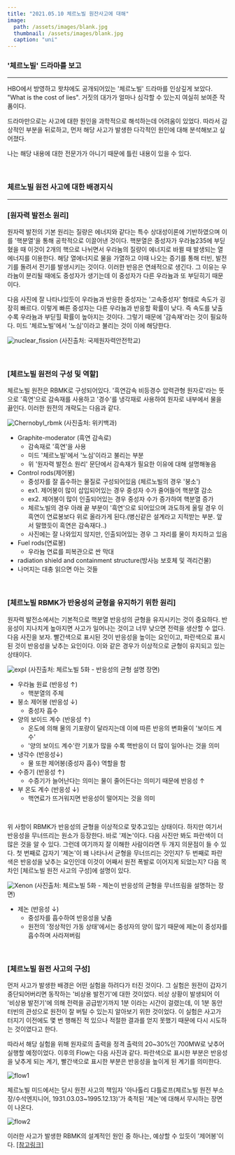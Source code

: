 ```yaml
---
title: "2021.05.10 체르노빌 원잔사고에 대해"
image: 
  path: /assets/images/blank.jpg
  thumbnail: /assets/images/blank.jpg
  caption: "uni"
---
```



### '체르노빌' 드라마를 보고
----

HBO에서 방영하고 왓챠에도 공개되어있는 '체르노빌' 드라마를 인상깊게 보았다. "What is the cost of lies". 거짓의 대가가 얼마나 심각할 수 있는지 여실히 보여준 작품이다. 

드라마만으로는 사고에 대한 원인을 과학적으로 해석하는데 어려움이 있었다. 따라서 감상적인 부분을 뒤로하고, 먼저 해당 사고가 발생한 다각적인 원인에 대해 분석해보고 싶어졌다.

나는 해당 내용에 대한 전문가가 아니기 때문에 틀린 내용이 있을 수 있다. 


<br>


### 체르노빌 원전 사고에 대한 배경지식
----

### [원자력 발전소 원리]

원자력 발전의 기본 원리는 질량은 에너지와 같다는 특수 상대성이론에 기반하였으며 이를 '핵분열'을 통해 공학적으로 이끌어낸 것이다. 핵분열은 중성자가 우라늄235에 부딛혔을 때 이것이 2개의 핵으로 나뉘면서 우라늄의 질량이 에너지로 바뀔 때 발생되는 열에너지를 이용한다. 해당 열에너지로 물을 가열하고 이때 나오는 증기를 통해 터빈, 발전기를 돌려서 전기를 발생시키는 것이다. 이러한 반응은 연쇄적으로 생긴다. 그 이유는 우라늄이 분리될 때에도 중성자가 생기는데 이 중성자가 다른 우라늄과 또 부딛히기 때문이다.

다음 사진에 잘 나타나있듯이 우라늄과 반응한 중성자는 '고속중성자' 형태로 속도가 굉장히 빠르다. 이렇게 빠른 중성자는 다른 우라늄과 반응할 확률이 낮다. 즉 속도를 낮출수록 우라늄과 부딛힐 확률이 높아지는 것이다. 그렇기 때문에 '감속재'라는 것이 필요하다. 미드 '체르노빌'에서 '노심'이라고 불리는 것이 이에 해당한다.

![nuclear_fission](https://jylab.github.io/assets/images/Chernobyl/nuclear_fission.png)
(사진출처: 국제원자력안전학교)

<br>

### [체르노빌 원전의 구성 및 역할]

체르노빌 원전은 RBMK로 구성되어있다. '흑연감속 비등경수 압력관형 원자로'라는 뜻으로 '흑연'으로 감속재를 사용하고 '경수'를 냉각재로 사용하여 원자로 내부에서 물을 끓인다. 이러한 원전의 개략도는 다음과 같다. 

![Chernobyl_rbmk](https://jylab.github.io/assets/images/Chernobyl/rbmk_reactor.png)
(사진출처: 위키백과)

- Graphite-moderator (흑연 감속로)
  + 감속재로 '흑연'을 사용
  + 미드 '체르노빌'에서 '노심'이라고 불리는 부분
  + 위 '원자력 발전소 원리' 문단에서 감속재가 필요한 이유에 대해 설명해놓음 
- Control rods(제어봉)
  + 중성자를 잘 흡수하는 물질로 구성되어있음 (체르노빌의 경우 '붕소')
  + ex1. 제어봉이 많이 삽입되어있는 경우 중성자 수가 줄어들어 핵분열 감소
  + ex2. 제어봉이 많이 인출되어있는 경우 중성자 수가 증가하여 핵분열 증가
  + 체르노빌의 경우 아래 끝 부분이 '흑연'으로 되어있으며 과도하게 올릴 경우 이 흑연이 연료봉보다 위로 올라가게 된다.(병신같은 설계라고 지적받는 부분. 앞서 말했듯이 흑연은 감속재다..)
  + 사진에는 잘 나와있지 않지만, 인출되어있는 경우 그 자리를 물이 차지하고 있음
- Fuel rods(연료봉)
  + 우라늄 연료를 피복관으로 싼 막대
- radiation shield and containment structure(방사능 보호체 및 격리건물)
- 나머지는 대충 읽으면 아는 것들


<br>

### [체르노빌 RBMK가 반응성의 균형을 유지하기 위한 원리]

원자력 발전소에서는 기본적으로 핵분열 반응성의 균형을 유지시키는 것이 중요하다. 반응성이 지나치게 높아지면 사고가 일어나는 것이고 너무 낮으면 전력을 생산할 수 없다. 다음 사진을 보자. 빨간색으로 표시된 것이 반응성을 높이는 요인이고, 파란색으로 표시된 것이 반응성을 낮추는 요인이다. 이와 같은 경우가 이상적으로 균형이 유지되고 있는 상태이다.

![expl](https://jylab.github.io/assets/images/Chernobyl/expl.png)
(사진출처: 체르노빌 5화 - 반응성의 균형 설명 장면)

- 우라늄 원료 (반응성 ↑)
  + 핵분열의 주체
- 붕소 제어봉 (반응성 ↓)
  + 중성자 흡수
- 양의 보이드 계수 (반응성 ↑)
  + 온도에 의해 물의 기포량이 달라지는데 이에 따른 반응의 변화율이 '보이드 계수'
  + '양의 보이드 계수'란 기포가 많을 수록 핵반응이 더 많이 일어나는 것을 의미
- 냉각수 (반응성↓)
  + 물 또한 제어봉(중성자 흡수) 역할을 함 
- 수증기 (반응성 ↑)
  + 수증기가 늘어난다는 의미는 물이 줄어든다는 의미기 때문에 반응성 ↑
- 부 온도 계수 (반응성 ↓)
  + 핵연료가 뜨거워지면 반응성이 떨어지는 것을 의미

<br>

위 사항이 RBMK가 반응성의 균형을 이상적으로 맞추고있는 상태이다. 하지만 여기서 반응성을 무너뜨리는 원소가 등장한다. 바로 '제논'이다. 다음 사진만 봐도 파란색이 더 많은 것을 알 수 있다. 그런데 여기까지 잘 이해한 사람이라면 두 개지 의문점이 들 수 있다. 첫 번째로 갑자기 '제논'이 왜 나타나서 균형을 무너뜨리는 것인지? 두 번째로 파란색은 반응성을 낮추는 요인인데 이것이 어째서 원전 폭발로 이어지게 되었는지? 다음 목차인 [체르노빌 원전 사고의 구성]에 설명이 있다.

![Xenon](https://jylab.github.io/assets/images/Chernobyl/Xenon.png)
(사진출처: 체르노빌 5화 - 제논이 반응성의 균형을 무너뜨림을 설명하는 장면)

- 제논 (반응성 ↓)
  + 중성자를 흡수하여 반응성을 낮춤
  + 원전의 '정상적인 가동 상태'에서는 중성자의 양이 많기 때문에 제논이 중성자를 흡수하며 사라져버림


<br>


### [체르노빌 원전 사고의 구성]

먼저 사고가 발생한 배경은 어떤 실험을 하려다가 터진 것이다. 그 실험은 원전이 갑자기 중단되어버리면 동작하는 '비상용 발전기'에 대한 것이었다. 비상 상황이 발생되어 이 '비상용 발전기'에 의해 전력을 공급받기까지 1분 이라는 시간이 걸렸는데, 이 1분 동안 터빈의 관성으로 원전이 잘 버틸 수 있는지 알아보기 위한 것이었다. 이 실험은 사고가 터지기 이전에도 몇 번 행해진 적 있으나 적절한 결과를 얻지 못했기 때문에 다시 시도하는 것이였다고 한다. 

따라서 해당 실험을 위해 원자로의 출력을 정격 출력의 20~30%인 700MW로 낮추어 실행할 예정이었다.
이후의 Flow는 다음 사진과 같다. 파란색으로 표시한 부분은 반응성을 낮추게 되는 계기, 빨간색으로 표시한 부분은 반응성을 높이게 된 계기를 의미한다.

![flow1](https://jylab.github.io/assets/images/Chernobyl/accident1.png)


체르노빌 미드에서는 당시 원전 사고의 책임자 '아나톨리 댜틀로프(체르노빌 원전 부소장/수석엔지니어, 1931.03.03~1995.12.13)'가 축적된 '제논'에 대해서 무시하는 장면이 나온다.


![flow2](https://jylab.github.io/assets/images/Chernobyl/accident2.png)

이러한 사고가 발생한 RBMK의 설계적인 원인 중 하나는, 예상할 수 있듯이 '제어봉'이다. [[참고링크]](http://www-formal.stanford.edu/jmc/progress/chernobyl.html)  
